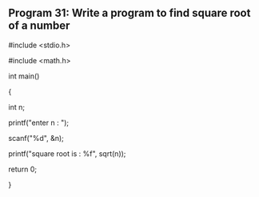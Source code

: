 ## Program 31: Write a program to find square root of a number
#include <stdio.h>

#include <math.h>

int main()

{

int n;

printf("enter n : ");

scanf("%d", &n);

printf("square root is : %f", sqrt(n));

return 0;

}

